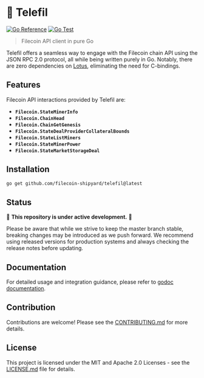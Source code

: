 # :satellite: Telefil

[![Go Reference](https://pkg.go.dev/badge/github.com/filecoin-shipyard/telefil.svg)](https://pkg.go.dev/github.com/filecoin-shipyard/telefil)
[![Go Test](https://github.com/filecoin-shipyard/telefil/actions/workflows/go-test.yml/badge.svg)](https://github.com/filecoin-shipyard/telefil/actions/workflows/go-test.yml)

> Filecoin API client in pure Go

Telefil offers a seamless way to engage with the Filecoin chain API using the JSON RPC 2.0 protocol, all while being written purely in Go. Notably, there are zero dependencies on [Lotus](https://github.com/filecoin-project/lotus), eliminating the need for C-bindings.

## Features

Filecoin API interactions provided by Telefil are:

- **`Filecoin.StateMinerInfo`**
- **`Filecoin.ChainHead`**
- **`Filecoin.ChainGetGenesis`**
- **`Filecoin.StateDealProviderCollateralBounds`**
- **`Filecoin.StateListMiners`**
- **`Filecoin.StateMinerPower`**
- **`Filecoin.StateMarketStorageDeal`**

## Installation

```bash
go get github.com/filecoin-shipyard/telefil@latest
```

## Status

:construction: **This repository is under active development.** :construction:

Please be aware that while we strive to keep the master branch stable, breaking changes may be introduced as we push
forward. We recommend using released versions for production systems and always checking the release notes before
updating.

## Documentation

For detailed usage and integration guidance, please refer
to [godoc documentation](https://pkg.go.dev/github.com/filecoin-shipyard/telefil).

## Contribution

Contributions are welcome! Please see the [CONTRIBUTING.md](CONTRIBUTING.md) for more details.

## License

This project is licensed under the MIT and Apache 2.0 Licenses - see the [LICENSE.md](LICENSE.md) file for details.
